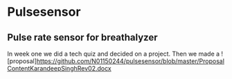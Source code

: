 # Pulsesensor
## Pulse rate sensor for breathalyzer
In week one we did a tech quiz and decided on a project.
Then we made a ![proposal]<https://github.com/N01150244/pulsesensor/blob/master/ProposalContentKarandeepSinghRev02.docx>
